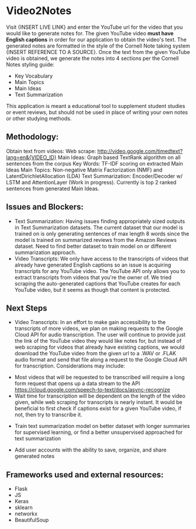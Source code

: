 # Video2Notes

Visit {INSERT LIVE LINK} and enter the YouTube url for the video that you would like to generate notes for. The given YouTube video __must have English captions__ in order for our application to obtain the video's text. The generated notes are formatted in the style of the Cornell Note taking system {INSERT REFERENCE TO A SOURCE}. Once the text from the given YouTube video is obtained, we generate the notes into 4 sections per the Cornell Notes styling guide:
* Key Vocabulary
* Main Topics
* Main Ideas
* Text Summarization

This application is meant a educational tool to supplement student studies or event reviews, but should not be used in place of writing your own notes or other studying methods.

## Methodology:

Obtain text from videos: Web scrape: http://video.google.com/timedtext?lang=en&{VIDEO_ID}
Main Ideas: Graph based TextRank algorithm on all sentences from the corpus
Key Words: TF-IDF scoring on extracted Main Ideas
Main Topics: Non-negative Matrix Factorization (NMF) and LatentDirichletAllocation (LDA)
Text Summarization: Encoder/Decoder w/ LSTM and AttentionLayer (Work in progress). Currently is top 2 ranked sentences from generated Main Ideas.


## Issues and Blockers:
* Text Summarization: Having issues finding appropriately sized outputs in Text Summarization datasets. The current dataset that our model is trained on is only generating sentences of max length 8 words since the model is trained on summarized reviews from the Amazon Reviews dataset. Need to find better dataset to train model on or different summarization approach.
* Video Transcripts: We only have access to the transcripts of videos that already have generated English captions so an issue is acquiring transcripts for any YouTube video. The YouTube API only allows you to extract transcripts from videos that you're the owner of. We tried scraping the auto-generated captions that YouTube creates for each YouTube video, but it seems as though that content is protected.



## Next Steps

* Video Transcripts: In an effort to make gain accessibility to the transcripts of more videos, we plan on making requests to the Google Cloud API for audio transcription. The user will continue to provide just the link of the YouTube video they would like notes for, but instead of web scraping for videos that already have existing captions, we would download the YouTube video from the given url to a .WAV or .FLAK audio format and send that file along a request to the Google Cloud API for transcription. Considerations may include:
- Most videos that will be requested to be transcribed will require a long form request that opens up a data stream to the API https://cloud.google.com/speech-to-text/docs/async-recognize
- Wait time for transcription will be dependent on the length of the video given, while web scraping for transcripts is nearly instant. It would be beneficial to first check if captions exist for a given YouTube video, if not, then try to transcribe it.
* Train text summarization model on better dataset with longer summaries for supervised learning, or find a better unsupervised approached for text summarization

* Add user accounts with the ability to save, organize, and share generated notes


## Frameworks used and external resources:
* Flask
* JS
* Keras
* sklearn
* networkx
* BeautifulSoup
